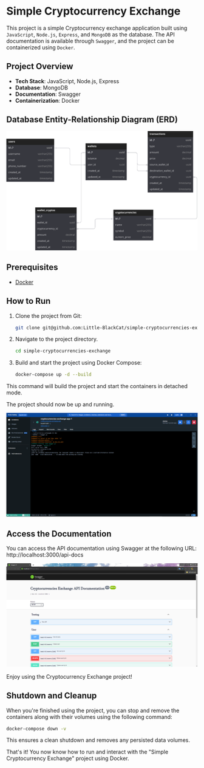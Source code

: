 # Simple Cryptocurrency Exchange

This project is a simple Cryptocurrency exchange application built using `JavaScript`, `Node.js`, `Express`, and `MongoDB` as the database. The API documentation is available through `Swagger`, and the project can be containerized using `Docker`.

## Project Overview

- **Tech Stack**: JavaScript, Node.js, Express
- **Database**: MongoDB
- **Documentation**: Swagger
- **Containerization**: Docker

## Database Entity-Relationship Diagram (ERD)

![alt text](https://github.com/Little-BlackCat/simple-cryptocurrencies-exchange/blob/main/images/Cryptocurrency%20exchange.svg "Cryptocurrency exchange")

## Prerequisites

- [Docker](https://www.docker.com/get-started/)

## How to Run

1. Clone the project from Git:

   ```bash
   git clone git@github.com:Little-BlackCat/simple-cryptocurrencies-exchange.git
   ```
2. Navigate to the project directory.
    ```bash
    cd simple-cryptocurrencies-exchange
    ```
3. Build and start the project using Docker Compose:
    ```bash
    docker-compose up -d --build
    ```
This command will build the project and start the containers in detached mode.

The project should now be up and running.

![alt text](https://github.com/Little-BlackCat/simple-cryptocurrencies-exchange/blob/main/images/docker.png "docker")

## Access the Documentation
You can access the API documentation using Swagger at the following URL:
http://localhost:3000/api-docs

![alt text](https://github.com/Little-BlackCat/simple-cryptocurrencies-exchange/blob/main/images/swagger-docs.png "swagger-docs")

Enjoy using the Cryptocurrency Exchange project!

## Shutdown and Cleanup

When you're finished using the project, you can stop and remove the containers along with their volumes using the following command:
```bash
docker-compose down -v
```

This ensures a clean shutdown and removes any persisted data volumes.

That's it! You now know how to run and interact with the "Simple Cryptocurrency Exchange" project using Docker.
